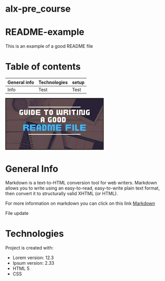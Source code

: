 # alx-pre_course
# README-example
This is an example of a good README file

# Table of contents

General info    | Technologies     | setup 
------------- | ------------- | --------    |
Info      |  Test         |   Test      |


![README-example](https://github.com/FeverCode/README-example/blob/main/download.jpeg)

# General Info
Markdown is a text-to-HTML conversion tool for web writers. Markdown allows you to write using an easy-to-read, easy-to-write plain text format, then convert it to structurally valid XHTML (or HTML).

For more information on markdown you can click on this link <a href="https://en.wikipedia.org/wiki/Markdown">Markdown</a>

File update

# Technologies

Project is created with:
* Lorem version: 12.3
* Ipsum version: 2.33
* HTML 5
* CSS









